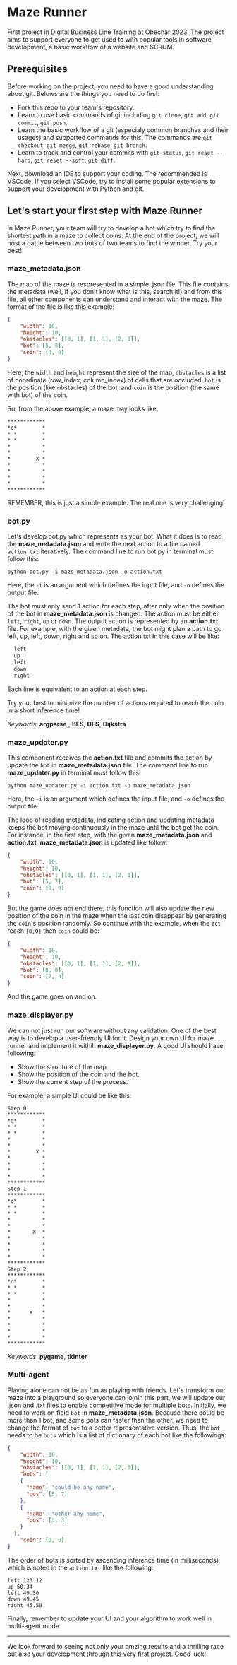 # Maze Runner
First project in Digital Business Line Training at Obechar 2023. The project aims to support everyone to get used to with popular tools in software development, a basic workflow of a website and SCRUM.

## Prerequisites
Before working on the project, you need to have a good understanding about git. Belows are the things you need to do first:
- Fork this repo to your team's repository.
- Learn to use basic commands of git including `git clone`, `git add`, `git commit`, `git push`.
- Learn the basic workflow of a git (especialy common branches and their usages) and supported commands for this. The commands are `git checkout`, `git merge`, `git rebase`, `git branch`.
- Learn to track and control your commits with `git status`, `git reset --hard`, `git reset --soft`, `git diff`.

Next, download an IDE to support your coding. The recommended is VSCode. If you select VSCode, try to install some popular extensions to support your development with Python and git.

## Let's start your first step with Maze Runner
In Maze Runner, your team will try to develop a bot which try to find the shortest path in a maze to collect coins. At the end of the project, we will host a battle between two bots of two teams to find the winner. Try your best!

### maze_metadata.json
The map of the maze is respresented in a simple .json file. This file contains the metadata (well, if you don't know what is this, search it!) and from this file, all other components can understand and interact with the maze. The format of the file is like this example:
```json
{
    "width": 10,
    "height": 10,
    "obstacles": [[0, 1], [1, 1], [2, 1]],
    "bot": [5, 8],
    "coin": [0, 0]
}
```

Here, the `width` and `height` represent the size of the map, `obstacles` is a list of coordinate (row_index, column_index) of cells that are occluded, `bot` is the position (like obstacles) of the bot, and `coin` is the position (the same with bot) of the coin.

So, from the above example, a maze may looks like:
```
************
*o*        *
* *        *
* *        *
*          *
*          *
*        X *
*          *
*          *
*          *
*          *
************
```
REMEMBER, this is just a simple example. The real one is very challenging!

### bot.py

Let's develop bot.py which represents as your bot. What it does is to read the **maze_metadata.json** and write the next action to a file named `action.txt` iteratively. The command line to run bot.py in terminal must follow this:

```
python bot.py -i maze_metadata.json -o action.txt
```
Here, the `-i` is an argument which defines the input file, and `-o` defines the output file.

The bot must only send 1 action for each step, after only when the position of the bot in **maze_metadata.json** is changed. The action must be either `left`, `right`, `up` or `down`. The output action is represented by an **action.txt** file. For example, with the given metadata, the bot might plan a path to go left, up, left, down, right and so on. The action.txt in this case will be like:

``` txt
  left
  up
  left
  down
  right
```
Each line is equivalent to an action at each step.

Try your best to minimize the number of actions required to reach the coin in a short inference time!

*Keywords*: **argparse** , **BFS**, **DFS**, **Dijkstra**   

### maze_updater.py

This component receives the **action.txt** file and commits the action by update the `bot` in **maze_metadata.json** file. The command line to run **maze_updater.py** in terminal must follow this:
```
python maze_updater.py -i action.txt -o maze_metadata.json
```
Here, the `-i` is an argument which defines the input file, and `-o` defines the output file.

The loop of reading metadata, indicating action and updating metadata keeps the bot moving continuously in the maze until the bot get the coin. For instance, in the first step, with the given **maze_metadata.json** and **action.txt**, **maze_metadata.json** is updated like follow:
```json
{
    "width": 10,
    "height": 10,
    "obstacles": [[0, 1], [1, 1], [2, 1]],
    "bot": [5, 7],
    "coin": [0, 0]
}
```
But the game does not end there, this function will also update the new position of the coin in the maze when the last coin disappear by generating the `coin`'s position randomly. So continue with the example, when the `bot` reach `[0;0]` then `coin` could be:
```json
{
    "width": 10,
    "height": 10,
    "obstacles": [[0, 1], [1, 1], [2, 1]],
    "bot": [0, 0],
    "coin": [7, 4]
}
```

And the game goes on and on.

### maze_displayer.py
We can not just run our software without any validation. One of the best way is to develop a user-friendly UI for it. Design your own UI for maze runner and implement it withih **maze_displayer.py**. A good UI should have following:
- Show the structure of the map.
- Show the position of the coin and the bot.
- Show the current step of the process.

For example, a simple UI could be like this:
```
Step 0
************
*o*        *
* *        *
* *        *
*          *
*          *
*        X *
*          *
*          *
*          *
*          *
************
Step 1
************
*o*        *
* *        *
* *        *
*          *
*          *
*       X  *
*          *
*          *
*          *
*          *
************
Step 2
************
*o*        *
* *        *
* *        *
*          *
*          *
*      X   *
*          *
*          *
*          *
*          *
************
```
*Keywords*: **pygame**, **tkinter**

### Multi-agent
Playing alone can not be as fun as playing with friends. Let's transform our maze into a playground so everyone can joinIn this part, we will update our ,json and .txt files to enable competitive mode for multiple bots. Initially, we need to work on field `bot` in **maze_metadata.json**. Because there could be more than 1 bot, and some bots can faster than the other, we need to change the format of `bot` to a better representative version. Thus, the `bot` needs to be `bots` which is a list of dictionary of each bot like the followings:

```json
{
    "width": 10,
    "height": 10,
    "obstacles": [[0, 1], [1, 1], [2, 1]],
    "bots": [
    {
      "name": "could be any name",
      "pos": [5, 7]
    },
    {
      "name": "other any name",
      "pos": [3, 3]
    }
  ],
    "coin": [0, 0]
}
```
The order of bots is sorted by ascending inference time (in milliseconds) which is noted in the `action.txt` like the following:

```
left 123.12
up 50.34
left 49.50
down 49.45
right 45.50
```

Finally, remember to update your UI and your algorithm to work well in multi-agent mode.

---
We look forward to seeing not only your amzing results and a thrilling race but also your development through this very first project. Good luck!
